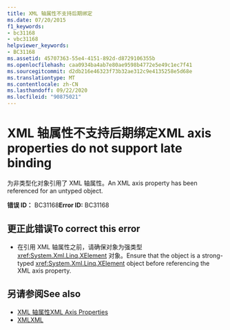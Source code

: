 ```yaml
---
title: XML 轴属性不支持后期绑定
ms.date: 07/20/2015
f1_keywords:
- bc31168
- vbc31168
helpviewer_keywords:
- BC31168
ms.assetid: 45707363-55e4-4151-892d-d8729106355b
ms.openlocfilehash: caa0934ba4ab7e80ae9598b4772e5e49c1ec7f41
ms.sourcegitcommit: d2db216e46323f73b32ae312c9e4135258e5d68e
ms.translationtype: MT
ms.contentlocale: zh-CN
ms.lasthandoff: 09/22/2020
ms.locfileid: "90875021"
---
```

# <a name="xml-axis-properties-do-not-support-late-binding"></a><span data-ttu-id="d06f8-102">XML 轴属性不支持后期绑定</span><span class="sxs-lookup"><span data-stu-id="d06f8-102">XML axis properties do not support late binding</span></span>

<span data-ttu-id="d06f8-103">为非类型化对象引用了 XML 轴属性。</span><span class="sxs-lookup"><span data-stu-id="d06f8-103">An XML axis property has been referenced for an untyped object.</span></span>  
  
 <span data-ttu-id="d06f8-104">**错误 ID：** BC31168</span><span class="sxs-lookup"><span data-stu-id="d06f8-104">**Error ID:** BC31168</span></span>  
  
## <a name="to-correct-this-error"></a><span data-ttu-id="d06f8-105">更正此错误</span><span class="sxs-lookup"><span data-stu-id="d06f8-105">To correct this error</span></span>  
  
- <span data-ttu-id="d06f8-106">在引用 XML 轴属性之前，请确保对象为强类型 <xref:System.Xml.Linq.XElement> 对象。</span><span class="sxs-lookup"><span data-stu-id="d06f8-106">Ensure that the object is a strong-typed <xref:System.Xml.Linq.XElement> object before referencing the XML axis property.</span></span>  
  
## <a name="see-also"></a><span data-ttu-id="d06f8-107">另请参阅</span><span class="sxs-lookup"><span data-stu-id="d06f8-107">See also</span></span>

- [<span data-ttu-id="d06f8-108">XML 轴属性</span><span class="sxs-lookup"><span data-stu-id="d06f8-108">XML Axis Properties</span></span>](../xml-axis/index.md)
- [<span data-ttu-id="d06f8-109">XML</span><span class="sxs-lookup"><span data-stu-id="d06f8-109">XML</span></span>](../../programming-guide/language-features/xml/index.md)
